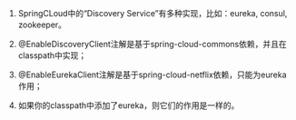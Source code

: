 1. SpringCLoud中的“Discovery Service”有多种实现，比如：eureka, consul, zookeeper。

2. @EnableDiscoveryClient注解是基于spring-cloud-commons依赖，并且在classpath中实现； 
3. @EnableEurekaClient注解是基于spring-cloud-netflix依赖，只能为eureka作用；

4. 如果你的classpath中添加了eureka，则它们的作用是一样的。